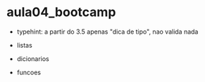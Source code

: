 # aula04_bootcamp

- typehint:
    a partir do 3.5
    apenas "dica de tipo", nao valida nada

- listas

- dicionarios

- funcoes

